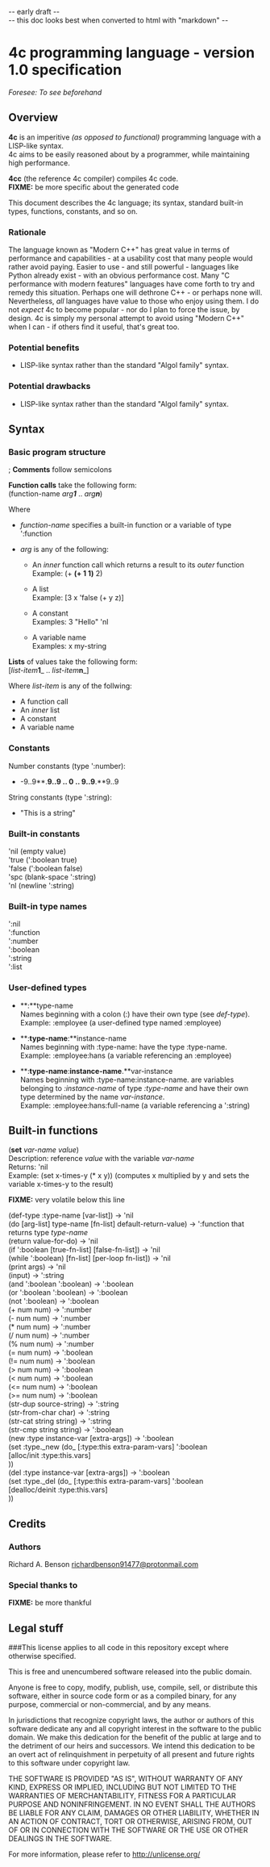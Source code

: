 -- early draft --  
-- this doc looks best when converted to html with "markdown" --

4c programming language - version 1.0 specification
===
_Foresee: To see beforehand_

## Overview
**4c** is an imperitive _(as opposed to functional)_ programming language with a LISP-like syntax.  
4c aims to be easily reasoned about by a programmer, while maintaining high performance.

**4cc** (the reference 4c compiler) compiles 4c code.  
__FIXME:__ be more specific about the generated code

This document describes the 4c language; its syntax, standard built-in types, functions, constants, and so on.  

### Rationale
The language known as "Modern C++" has great value in terms of performance and capabilities - at a usability cost that many people would rather avoid paying. Easier to use - and still powerful - languages like Python already exist - with an obvious performance cost. Many "C performance with modern features" languages have come forth to try and remedy this situation. Perhaps one will dethrone C++ - or perhaps none will. Nevertheless, _all_ languages have value to those who enjoy using them. I do not _expect_ 4c to become popular - nor do I plan to force the issue, by design. 4c is simply my personal attempt to avoid using "Modern C++" when I can - if others find it useful, that's great too.  

### Potential benefits
  * LISP-like syntax rather than the standard "Algol family" syntax.  

### Potential drawbacks
  * LISP-like syntax rather than the standard "Algol family" syntax.  

## Syntax
### Basic program structure
; **Comments** follow semicolons  

**Function calls** take the following form:  
(function-name _arg**1**_ .. _arg**n**_)
 
Where  

  * _function-name_ specifies a built-in function or a variable of type ':function
  * _arg_ is any of the following:

    -   An _inner_ function call which returns a result to its _outer_ function  
        Example: (+ **(+ 1 1)** 2)

    -   A list  
        Example: [3 x 'false (+ y z)]

    -   A constant  
        Examples: 3 "Hello" 'nl

    -   A variable name  
        Examples: x my-string

**Lists** of values take the following form:  
[_list-item_**1**_ .. _list-item_**n**_]  

Where _list-item_ is any of the follwing:  

  * A function call
  * An _inner_ list
  * A constant
  * A variable name

### Constants
Number constants (type ':number):

  *  -9..9**.**9..9 .. 0 .. 9..9**.**9..9

String constants (type ':string):

  *  "This is a string"

### Built-in constants
'nil (empty value)  
'true (':boolean true)  
'false (':boolean false)  
'spc (blank-space ':string)  
'nl (newline ':string)  

### Built-in type names
':nil  
':function  
':number  
':boolean  
':string  
':list

### User-defined types

  * **:**type-name  
        Names beginning with a colon (:) have their own type (see _def-type_).  
        Example: :employee (a user-defined type named :employee)  

  * **:**type-name**:**instance-name  
        Names beginning with :type-name: have the type :type-name.  
        Example: :employee:hans (a variable referencing an :employee)  

  * **:**type-name**:**instance-name**.**var-instance  
        Names beginning with :type-name:instance-name. are variables belonging to _:instance-name_ of type _:type-name_ and have their own type determined by the name _var-instance_.  
        Example: :employee:hans:full-name (a variable referencing a ':string)  

## Built-in functions
(**set** _var-name_ _value_)  
Description: reference _value_ with the variable _var-name_  
Returns: 'nil  
Example: (set x-times-y (\* x y)) (computes x multiplied by y and sets the variable x-times-y to the result)

__FIXME:__ very volatile below this line  

(def-type :type-name [var-list]) -> 'nil  
(do [arg-list] type-name [fn-list] default-return-value) -> ':function that returns type _type-name_  
(return value-for-do) -> 'nil  
(if ':boolean [true-fn-list] [false-fn-list]) -> 'nil  
(while ':boolean) [fn-list] [per-loop fn-list]) -> 'nil  
(print args) -> 'nil  
(input) -> ':string  
(and ':boolean ':boolean) -> ':boolean  
(or ':boolean ':boolean) -> ':boolean  
(not ':boolean) -> ':boolean  
(+ num num) -> ':number  
(- num num) -> ':number  
(\* num num) -> ':number  
(/ num num) -> ':number  
(% num num) -> ':number  
(= num num) -> ':boolean  
(!= num num) -> ':boolean  
(> num num) -> ':boolean  
(< num num) -> ':boolean  
(<= num num) -> ':boolean  
(>= num num) -> ':boolean  
(str-dup source-string) -> ':string  
(str-from-char char) -> ':string  
(str-cat string string) -> ':string  
(str-cmp string string) -> ':boolean  
(new :type instance-var [extra-args]) -> ':boolean  
    (set :type._new (do\_ [:type:this extra-param-vars] ':boolean  
      [alloc/init :type:this.vars]  
    ))  
(del :type instance-var [extra-args]) -> ':boolean  
    (set :type.\_del (do\_ [:type:this extra-param-vars]  ':boolean  
      [dealloc/deinit :type:this.vars]  
    ))  

## Credits

### Authors
Richard A. Benson <richardbenson91477@protonmail.com><br>

### Special thanks to  
__FIXME:__ be more thankful

## Legal stuff

###This license applies to all code in this repository except where otherwise specified.

This is free and unencumbered software released into the public domain.

Anyone is free to copy, modify, publish, use, compile, sell, or
distribute this software, either in source code form or as a compiled
binary, for any purpose, commercial or non-commercial, and by any
means.

In jurisdictions that recognize copyright laws, the author or authors
of this software dedicate any and all copyright interest in the
software to the public domain. We make this dedication for the benefit
of the public at large and to the detriment of our heirs and
successors. We intend this dedication to be an overt act of
relinquishment in perpetuity of all present and future rights to this
software under copyright law.

THE SOFTWARE IS PROVIDED "AS IS", WITHOUT WARRANTY OF ANY KIND,
EXPRESS OR IMPLIED, INCLUDING BUT NOT LIMITED TO THE WARRANTIES OF
MERCHANTABILITY, FITNESS FOR A PARTICULAR PURPOSE AND NONINFRINGEMENT.
IN NO EVENT SHALL THE AUTHORS BE LIABLE FOR ANY CLAIM, DAMAGES OR
OTHER LIABILITY, WHETHER IN AN ACTION OF CONTRACT, TORT OR OTHERWISE,
ARISING FROM, OUT OF OR IN CONNECTION WITH THE SOFTWARE OR THE USE OR
OTHER DEALINGS IN THE SOFTWARE.

For more information, please refer to <http://unlicense.org/>


